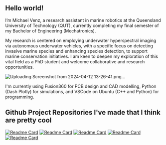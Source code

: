 <!---
roboticsmick/roboticsmick is a ✨ special ✨ repository because its `README.md` (this file) appears on your GitHub profile.
You can click the Preview link to take a look at your changes.
--->

<!-- HELLO WORLD -->
## Hello world!
I’m Michael Venz, a research assistant in marine robotics at the Queensland University of Technology (QUT), currently completing my final semester of my Bachelor of Engineering (Mechatronics). 

My research is centered on employing underwater hyperspectral imaging via autonomous underwater vehicles, with a specific focus on detecting invasive marine species and enhancing species detection, to support marine conservation initiatives. I am keen to deepen my exploration of this vital field as a PhD student and welcome collaborative and research opportunities.

![Uploading Screenshot from 2024-04-12 13-26-41.png…]()

I'm currently using Fusion360 for PCB design and CAD modelling, Python (Dash Plotly) for simulations, and VSCode on Ubuntu (C++ and Python) for programming.

<!-- GITHUB PROJECTS -->
## Github Project Repositories I've made that I think are pretty cool
[![Readme Card](https://github-readme-stats.vercel.app/api/pin/?username=roboticsmick&repo=LOGICOMA_LOW_COST_ROCKET_TRACKER&theme=dracula)](https://github.com/roboticsmick/LOGICOMA_LOW_COST_ROCKET_TRACKER)
[![Readme Card](https://github-readme-stats.vercel.app/api/pin/?username=roboticsmick&repo=LOGICOMA_LOW_COST_ROCKET&theme=dracula)](https://github.com/roboticsmick/LOGICOMA_LOW_COST_ROCKET)
[![Readme Card](https://github-readme-stats.vercel.app/api/pin/?username=roboticsmick&repo=LSSR_RA&theme=dracula)](https://github.com/roboticsmick/LSSR_RA)
[![Readme Card](https://github-readme-stats.vercel.app/api/pin/?username=roboticsmick&repo=LSSR_GPS_BASE_STATION&theme=dracula)](https://github.com/roboticsmick/LSSR_GPS_BASE_STATION)
[![Readme Card](https://github-readme-stats.vercel.app/api/pin/?username=roboticsmick&repo=LSSR_GPS_TRACKER&theme=dracula)](https://github.com/roboticsmick/LSSR_GPS_TRACKER)
  
[cpp]: https://img.shields.io/badge/C/C++-black.svg?style=for-the-badge&logo=C%2B%2B&logoColor=wh
[cpp-url]: https://github.com/roboticsmick/LSR_RA
[pi]:https://img.shields.io/badge/-Raspberry%20Pi-C51A4A?style=for-the-badge&logo=Raspberry-Pi
[pi-url]: https://github.com/roboticsmick/LSR_RA
[vsc]:https://img.shields.io/badge/Visual%20Studio%20Code-0078d7.svg?style=for-the-badge&logo=visual-studio-code&logoColor=white
[vsc-url]: https://github.com/roboticsmick/LSR_RA
[plotly]:https://img.shields.io/badge/Dash%20Plotly-%233F4F75.svg?style=for-the-badge&logo=plotly&logoColor=white
[plotly-url]: https://roboticsmick.pythonanywhere.com/
[python]:https://img.shields.io/badge/Python-3670A0?style=for-the-badge&logo=python&logoColor=ffdd54
[python-url]: https://roboticsmick.pythonanywhere.com/
[pythonanywhere]:https://img.shields.io/badge/PYTHONANYWHERE-3670A0?style=for-the-badge&logo=python&logoColor=ffdd54
[pythonanywhere-url]: https://roboticsmick.pythonanywhere.com/

[patreon]:https://img.shields.io/badge/Patreon-F96854?style=for-the-badge&logo=patreon&logoColor=white
[patreon-url]: patreon.com/user?u=64698997
[LinkedIn]:https://img.shields.io/badge/linkedin-%230077B5.svg?style=for-the-badge&logo=linkedin&logoColor=white
[LinkedIn-url]: https://www.linkedin.com/in/roboticsmick/
[YouTube]:https://img.shields.io/badge/YouTube-%23FF0000.svg?style=for-the-badge&logo=YouTube&logoColor=white
[YouTube-url]: https://www.youtube.com/@logicomaspacerobotics
[Projects]:https://img.shields.io/badge/Project%20Log-%23117AC9.svg?style=for-the-badge&logo=WordPress&logoColor=white
[Projects-url]: https://roboticsmick.pythonanywhere.com/
[LSRtool]:https://img.shields.io/badge/LSR%20Toolbox-3670A0?style=for-the-badge&logo=python&logoColor=ffdd54
[LSRtool-url]: https://roboticsmick.pythonanywhere.com/
